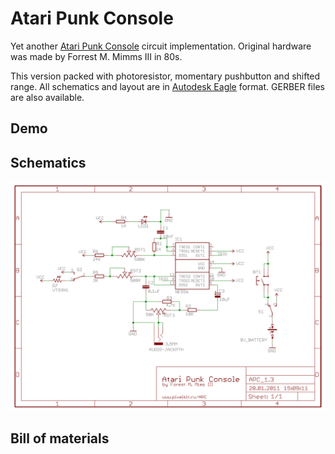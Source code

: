 # Atari Punk Console
Yet another [Atari Punk Console](https://en.wikipedia.org/wiki/Atari_Punk_Console) circuit implementation. Original hardware was made by Forrest M. Mimms III in 80s.

This version packed with photoresistor, momentary pushbutton and shifted range. All schematics and layout are in [Autodesk Eagle](https://www.autodesk.com/products/eagle/features) format. GERBER files are also available.

## Demo

## Schematics 

![Schematics](pics/Schematic.jpg)

## Bill of materials



